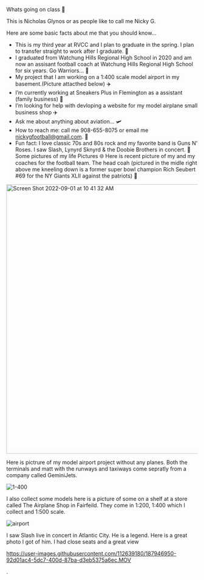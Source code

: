  Whats going on class 👋

This is Nicholas Glynos or as people like to call me Nicky G. 

Here are some basic facts about me that you should know... 

- This is my third year at RVCC and I plan to graduate in the spring. I plan to transfer straight to work after I graduate. 🏫
- I graduated from Watchung Hills Regional High School in 2020 and am now an assisant football coach at Watchung Hills Regional High School for six years. Go Warriors... 🏈
- My project that I am working on a 1:400 scale model airport in my basement.(Picture attacthed below) ✈️
- I’m currently working at Sneakers Plus in Flemington as a assistant (family business) 👟
- I’m looking for help with devloping a website for my model airplane small business shop ✈️
- Ask me about anything about  aviation... 🛩️
- How to reach me: call me 908-655-8075 or email me nickygfootball@gmail.com. 📧
- Fun fact: I love classic 70s and 80s rock and my favorite band is Guns N' Roses. I saw Slash, Lynyrd Sknyrd & the Doobie Brothers in concert. 🎸
Some pictures of my life Pictures 🌐
Here is recent picture of my and my coaches for the football team. The head coah (pictured in the midle right above me kneeling down is a former super bowl champion Rich Seubert #69 for the NY Giants XLII against the patriots) 🏈

<img width="709" alt="Screen Shot 2022-09-01 at 10 41 32 AM" src="https://user-images.githubusercontent.com/112639180/187943399-c29e2dc1-4a29-4c97-86c2-c4943ccfeef4.png">


Here is pictrure of my model airport project without any planes. Both the terminals and matt with the runways and taxiways come sepratly from a company called GeminiJets. 

![1-400](https://user-images.githubusercontent.com/112639180/187945692-29e9856b-7fbc-47e8-abd9-6b5488580b72.jpeg)


I also collect some models here is a picture of some on a shelf at a store called The Airplane Shop in Fairfeild. They come in 1:200, 1:400 which I collect and 1:500 scale.

![airport](https://user-images.githubusercontent.com/112639180/187944474-f3ccf0e4-541d-4184-9458-616fa1267e54.jpeg)

I saw Slash live in concert in Atlantic City. He is a legend. Here is a great photo I got of him. I had close seats and a great view

https://user-images.githubusercontent.com/112639180/187946950-92d01ac4-5dc7-400d-87ba-d3eb5375a6ec.MOV

. 

